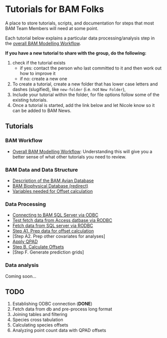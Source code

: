 # Tutorials for BAM Folks

A place to store tutorials, scripts, and documentation for steps that most BAM Team Members will need at some point.

Each tutorial below explains a particular data processing/analysis step in the [overall BAM Modelling Workflow](https://github.com/borealbirds/tutorials/blob/master/overall-bam-modelling-workflow/README.md). 

**If you have a new tutorial to share with the group, do the following:**

1. check if the tutorial exists
    * if yes: contact the person who last committed to it and then work out how to improve it
    * if no: create a new one
2. To create a tutorial, create a new folder that has lower case letters and dashes (slugified), like `new-folder` (i.e. not `New Folder`),
2. Include your tutorial within the folder, for file options follow some of the existing tutorials.
4. Once a tutorial is started, add the link below and let Nicole know so it can be added to BAM News. 

## Tutorials

### BAM Workflow
* [Overall BAM Modelling Workflow](https://github.com/borealbirds/tutorials/blob/master/overall-bam-modelling-workflow/README.md): Understanding this will give you a better sense of what other tutorials you need to review.

### BAM Data and Data Structure
* [Description of the BAM Avian Database](https://github.com/borealbirds/tutorials/blob/master/avian-database-structure/README.md)
* [BAM Biophysical Database (redirect)](https://github.com/borealbirds/tutorials/blob/master/biophysical-data/README.Rmd)
* [Variables needed for Offset calculation](https://github.com/borealbirds/tutorials/blob/master/biophysical-data/README.Rmd#offset-variables)

### Data Processing

* [Connecting to BAM SQL Server via ODBC](https://github.com/borealbirds/tutorials/blob/master/establish-odbc-to-sql-server/README.md)
* [Test fetch data from Access datbase via RODBC](https://github.com/borealbirds/tutorials/blob/master/testing-odbc-to-r-connection/testing-odbc-to-r-connection.md)
* [Fetch data from SQL server via RODBC](https://github.com/borealbirds/tutorials/blob/master/fetch-data-from-sql-server-to-r/README.Rmd)
* [Step A1. Prep data for offset calculation](https://github.com/borealbirds/tutorials/blob/master/prep-for-offset-creation/README.md)
* [Step A2. Prep other covariates for analyses]
* [Apply QPAD](https://github.com/borealbirds/tutorials/tree/master/apply-qpad/README.md)
* [Step B. Calculate Offsets](https://github.com/borealbirds/tutorials/blob/master/offset-estimation/README.md)
* [Step F. Generate prediction grids]

### Data analysis

Coming soon...

## TODO

1. Establishing ODBC connection (**DONE**)
2. Fetch data from db and pre-process long format
3. Joining tables and filtering
4. Species cross tabulation
5. Calculating species offsets
6. Analyzing point count data with QPAD offsets
